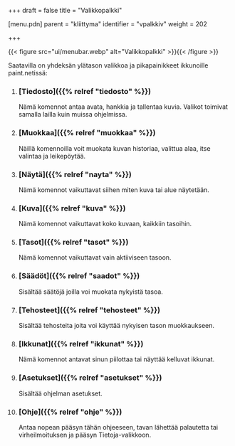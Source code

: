 +++
draft = false
title = "Valikkopalkki"

[menu.pdn]
    parent = "kliittyma"
    identifier = "vpalkkiv"
    weight = 202

+++

{{< figure src="ui/menubar.webp" alt="Valikkopalkki" >}}{{< /figure >}}

Saatavilla on yhdeksän ylätason valikkoa ja pikapainikkeet ikkunoille paint.netissä:

1. ### [Tiedosto]({{% relref "tiedosto" %}})

    Nämä komennot antaa avata, hankkia ja tallentaa kuvia. Valikot toimivat samalla lailla kuin muissa ohjelmissa.

1. ### [Muokkaa]({{% relref "muokkaa" %}})

    Näillä komennoilla voit muokata kuvan historiaa, valittua alaa, itse valintaa ja leikepöytää.

1. ### [Näytä]({{% relref "nayta" %}})

    Nämä komennot vaikuttavat siihen miten kuva tai alue näytetään.

1. ### [Kuva]({{% relref "kuva" %}})

    Nämä komennot vaikuttavat koko kuvaan, kaikkiin tasoihin.

1. ### [Tasot]({{% relref "tasot" %}})

    Nämä komennot vaikuttavat vain aktiiviseen tasoon.

1. ### [Säädöt]({{% relref "saadot" %}})

    Sisältää säätöjä joilla voi muokata nykyistä tasoa.

1. ### [Tehosteet]({{% relref "tehosteet" %}})

    Sisältää tehosteita joita voi käyttää nykyisen tason muokkaukseen.

1. ### [Ikkunat]({{% relref "ikkunat" %}})

    Nämä komennot antavat sinun piilottaa tai näyttää kelluvat ikkunat.

1. ### [Asetukset]({{% relref "asetukset" %}})

    Sisältää ohjelman asetukset.

1. ### [Ohje]({{% relref "ohje" %}})

    Antaa nopean pääsyn tähän ohjeeseen, tavan lähettää palautetta tai virheilmoituksen ja pääsyn Tietoja-valikkoon.
